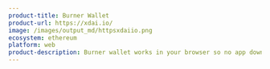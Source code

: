 ```yaml
---
product-title: Burner Wallet
product-url: https://xdai.io/
image: /images/output_md/httpsxdaiio.png
ecosystem: ethereum
platform: web
product-description: Burner wallet works in your browser so no app download and no seed phrase.
---
```

